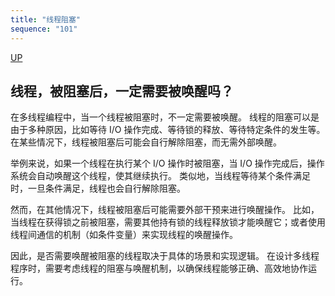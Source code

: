 ```yaml
---
title: "线程阻塞"
sequence: "101"
---
```


[UP](/java-concurrency.html)


## 线程，被阻塞后，一定需要被唤醒吗？

在多线程编程中，当一个线程被阻塞时，不一定需要被唤醒。
线程的阻塞可以是由于多种原因，比如等待 I/O 操作完成、等待锁的释放、等待特定条件的发生等。
在某些情况下，线程被阻塞后可能会自行解除阻塞，而无需外部唤醒。

举例来说，如果一个线程在执行某个 I/O 操作时被阻塞，当 I/O 操作完成后，操作系统会自动唤醒这个线程，使其继续执行。
类似地，当线程等待某个条件满足时，一旦条件满足，线程也会自行解除阻塞。

然而，在其他情况下，线程被阻塞后可能需要外部干预来进行唤醒操作。
比如，当线程在获得锁之前被阻塞，需要其他持有锁的线程释放锁才能唤醒它；或者使用线程间通信的机制（如条件变量）来实现线程的唤醒操作。

因此，是否需要唤醒被阻塞的线程取决于具体的场景和实现逻辑。
在设计多线程程序时，需要考虑线程的阻塞与唤醒机制，以确保线程能够正确、高效地协作运行。
